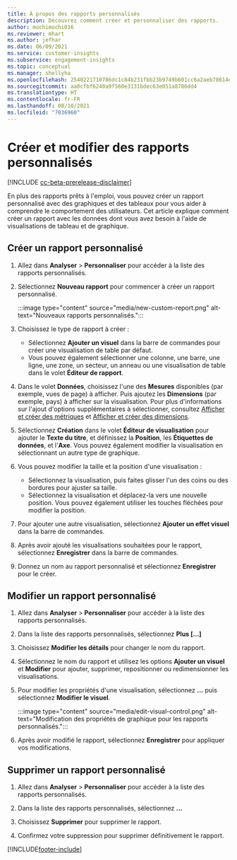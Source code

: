 ```yaml
---
title: À propos des rapports personnalisés
description: Découvrez comment créer et personnaliser des rapports.
author: mochimochi016
ms.reviewer: mhart
ms.author: jefhar
ms.date: 06/09/2021
ms.service: customer-insights
ms.subservice: engagement-insights
ms.topic: conceptual
ms.manager: shellyha
ms.openlocfilehash: 2540221710786dc1c84b231fbb23b9749b601cc6a2aeb78614e16002302a80a9
ms.sourcegitcommit: aa0cfbf6240a9f560e3131bdec63e051a8786dd4
ms.translationtype: HT
ms.contentlocale: fr-FR
ms.lasthandoff: 08/10/2021
ms.locfileid: "7036960"
---
```

# <a name="create-and-edit-custom-reports"></a>Créer et modifier des rapports personnalisés

[!INCLUDE [cc-beta-prerelease-disclaimer](includes/cc-beta-prerelease-disclaimer.md)]

En plus des rapports prêts à l'emploi, vous pouvez créer un rapport personnalisé avec des graphiques et des tableaux pour vous aider à comprendre le comportement des utilisateurs. Cet article explique comment créer un rapport avec les données dont vous avez besoin à l'aide de visualisations de tableau et de graphique. 

## <a name="create-a-custom-report"></a>Créer un rapport personnalisé

1. Allez dans **Analyser** > **Personnaliser** pour accéder à la liste des rapports personnalisés.

1. Sélectionnez **Nouveau rapport** pour commencer à créer un rapport personnalisé.

   :::image type="content" source="media/new-custom-report.png" alt-text="Nouveaux rapports personnalisés.":::

1. Choisissez le type de rapport à créer :

    - Sélectionnez **Ajouter un visuel** dans la barre de commandes pour créer une visualisation de table par défaut.
    - Vous pouvez également sélectionner une colonne, une barre, une ligne, une zone, un secteur, un anneau ou une visualisation de table dans le volet **Éditeur de rapport**.

1. Dans le volet **Données**, choisissez l'une des **Mesures** disponibles (par exemple, vues de page) à afficher. Puis ajoutez les **Dimensions** (par exemple, pays) à afficher sur la visualisation. Pour plus d'informations sur l'ajout d'options supplémentaires à sélectionner, consultez [Afficher et créer des métriques](metrics.md) et [Afficher et créer des dimensions](dimensions.md).

1. Sélectionnez **Création** dans le volet **Éditeur de visualisation** pour ajouter le **Texte du titre**, et définissez la **Position**, les **Étiquettes de données**, et l'**Axe**.  Vous pouvez également modifier la visualisation en sélectionnant un autre type de graphique.

1. Vous pouvez modifier la taille et la position d'une visualisation :
   - Sélectionnez la visualisation, puis faites glisser l'un des coins ou des bordures pour ajuster sa taille.
   - Sélectionnez la visualisation et déplacez-la vers une nouvelle position. Vous pouvez également utiliser les touches fléchées pour modifier la position.
1. Pour ajouter une autre visualisation, sélectionnez **Ajouter un effet visuel** dans la barre de commandes.
1. Après avoir ajouté les visualisations souhaitées pour le rapport, sélectionnez **Enregistrer** dans la barre de commandes.

1. Donnez un nom au rapport personnalisé et sélectionnez **Enregistrer** pour le créer.
 
## <a name="edit-a-custom-report"></a>Modifier un rapport personnalisé

1. Allez dans **Analyser** > **Personnaliser** pour accéder à la liste des rapports personnalisés.

1. Dans la liste des rapports personnalisés, sélectionnez **Plus [...]** 

1. Choisissez **Modifier les détails** pour changer le nom du rapport.

1. Sélectionnez le nom du rapport et utilisez les options **Ajouter un visuel** et **Modifier** pour ajouter, supprimer, repositionner ou redimensionner les visualisations.

1. Pour modifier les propriétés d'une visualisation, sélectionnez **...** puis sélectionnez **Modifier le visuel**.

   :::image type="content" source="media/edit-visual-control.png" alt-text="Modification des propriétés de graphique pour les rapports personnalisés.":::

1. Après avoir modifié le rapport, sélectionnez **Enregistrer** pour appliquer vos modifications. 

## <a name="delete-a-custom-report"></a>Supprimer un rapport personnalisé

1. Allez dans **Analyser** > **Personnaliser** pour accéder à la liste des rapports personnalisés.

1. Dans la liste des rapports personnalisés, sélectionnez **...**

1. Choisissez **Supprimer** pour supprimer le rapport.

1. Confirmez votre suppression pour supprimer définitivement le rapport.

[!INCLUDE[footer-include](../includes/footer-banner.md)]
